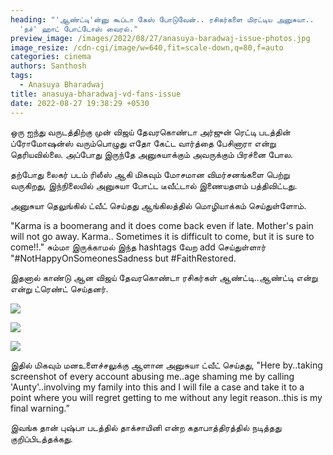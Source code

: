 ```yaml
---
heading: "'ஆண்ட்டி'ன்னு கூப்டா கேஸ் போடுவேன்.. ரசிகர்களை மிரட்டிய அனுசுயா..
  'நச்' ஹாட் போட்டோஸ் வைரல்."
preview_image: /images/2022/08/27/anasuya-baradwaj-issue-photos.jpg
image_resize: /cdn-cgi/image/w=640,fit=scale-down,q=80,f=auto
categories: cinema
authors: Santhosh
tags:
  - Anasuya Bharadwaj
title: anasuya-bharadwaj-vd-fans-issue
date: 2022-08-27 19:38:29 +0530
---
```

ஒரு ஐந்து வருடத்திற்கு முன் விஜய் தேவரகொண்டா அர்ஜுன் ரெட்டி படத்தின் ப்ரோமோஷன்ஸ் வரும்பொழுது எதோ கேட்ட வார்த்தை பேசினாரா என்று தெரியவில்லை. அப்போது இருந்தே அனுசுயாக்கும் அவருக்கும் பிரச்னை போல.

தற்போது லைகர் படம் ரிலீஸ் ஆகி மிகவும் மோசமான விமர்சனங்களை பெற்று வருகிறது, இந்நிலையில் அனுசுயா போட்ட டீவீட்டால் இணையதளம் பத்திவிட்டது. 

அனுசுயா தெலுங்கில் ட்வீட் செய்தது ஆங்கிலத்தில் மொழியாக்கம் செய்துள்ளோம்.

 "Karma is a boomerang and it does come back even if late. Mother's pain will not go away. Karma.. Sometimes it is difficult to come, but it is sure to come!!."  சும்மா இருக்காமல் இந்த hashtags வேற add செய்துள்ளார் "#NotHappyOnSomeonesSadness but #FaithRestored.

இதனால் காண்டு ஆன விஜய் தேவரகொண்டா ரசிகர்கள் ஆண்ட்டி..ஆண்ட்டி என்று என்று ட்ரெண்ட் செய்தனர்.

![](/images/2022/08/27/anasuya-baradwaj-aunty-issue.jpg)

![](/images/2022/08/27/anasuya-baradwaj-aunty-issue-2.jpg)

![](/images/2022/08/27/anasuya-baradwaj-aunty-issue-3.jpg)

இதில் மிகவும் மனஉளைச்சலுக்கு ஆளான அனுசுயா ட்வீட் செய்தது,
"Here by..taking screenshot of every account abusing me..age shaming me by calling 'Aunty'..involving my family into this and I will file a case and take it to a point where you will regret getting to me without any legit reason..this is my final warning.” 

இவங்க தான் புஷ்பா படத்தில் தாக்சாயினி என்ற கதாபாத்திரத்தில் நடித்தது குறிப்பிடத்தக்கது.